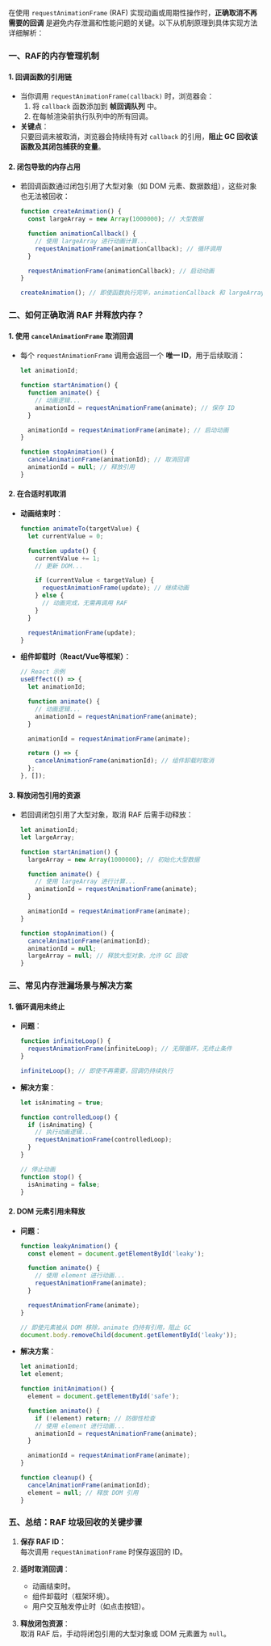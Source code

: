 在使用 `requestAnimationFrame` (RAF) 实现动画或周期性操作时，**正确取消不再需要的回调** 是避免内存泄漏和性能问题的关键。以下从机制原理到具体实现方法详细解析：

### **一、RAF的内存管理机制**

#### 1. **回调函数的引用链**

- 当你调用 `requestAnimationFrame(callback)` 时，浏览器会：
  1. 将 `callback` 函数添加到 **帧回调队列** 中。
  2. 在每帧渲染前执行队列中的所有回调。
- **关键点**：  
  只要回调未被取消，浏览器会持续持有对 `callback` 的引用，**阻止 GC 回收该函数及其闭包捕获的变量**。

#### 2. **闭包导致的内存占用**

- 若回调函数通过闭包引用了大型对象（如 DOM 元素、数据数组），这些对象也无法被回收：

  ```javascript
  function createAnimation() {
    const largeArray = new Array(1000000); // 大型数据

    function animationCallback() {
      // 使用 largeArray 进行动画计算...
      requestAnimationFrame(animationCallback); // 循环调用
    }

    requestAnimationFrame(animationCallback); // 启动动画
  }

  createAnimation(); // 即使函数执行完毕，animationCallback 和 largeArray 仍被 RAF 持有
  ```

### **二、如何正确取消 RAF 并释放内存？**

#### 1. **使用 `cancelAnimationFrame` 取消回调**

- 每个 `requestAnimationFrame` 调用会返回一个 **唯一 ID**，用于后续取消：

  ```javascript
  let animationId;

  function startAnimation() {
    function animate() {
      // 动画逻辑...
      animationId = requestAnimationFrame(animate); // 保存 ID
    }

    animationId = requestAnimationFrame(animate); // 启动动画
  }

  function stopAnimation() {
    cancelAnimationFrame(animationId); // 取消回调
    animationId = null; // 释放引用
  }
  ```

#### 2. **在合适时机取消**

- **动画结束时**：

  ```javascript
  function animateTo(targetValue) {
    let currentValue = 0;

    function update() {
      currentValue += 1;
      // 更新 DOM...

      if (currentValue < targetValue) {
        requestAnimationFrame(update); // 继续动画
      } else {
        // 动画完成，无需再调用 RAF
      }
    }

    requestAnimationFrame(update);
  }
  ```

- **组件卸载时（React/Vue等框架）**：

  ```javascript
  // React 示例
  useEffect(() => {
    let animationId;

    function animate() {
      // 动画逻辑...
      animationId = requestAnimationFrame(animate);
    }

    animationId = requestAnimationFrame(animate);

    return () => {
      cancelAnimationFrame(animationId); // 组件卸载时取消
    };
  }, []);
  ```

#### 3. **释放闭包引用的资源**

- 若回调闭包引用了大型对象，取消 RAF 后需手动释放：

  ```javascript
  let animationId;
  let largeArray;

  function startAnimation() {
    largeArray = new Array(1000000); // 初始化大型数据

    function animate() {
      // 使用 largeArray 进行计算...
      animationId = requestAnimationFrame(animate);
    }

    animationId = requestAnimationFrame(animate);
  }

  function stopAnimation() {
    cancelAnimationFrame(animationId);
    animationId = null;
    largeArray = null; // 释放大型对象，允许 GC 回收
  }
  ```

### **三、常见内存泄漏场景与解决方案**

#### 1. **循环调用未终止**

- **问题**：

  ```javascript
  function infiniteLoop() {
    requestAnimationFrame(infiniteLoop); // 无限循环，无终止条件
  }

  infiniteLoop(); // 即使不再需要，回调仍持续执行
  ```

- **解决方案**：

  ```javascript
  let isAnimating = true;

  function controlledLoop() {
    if (isAnimating) {
      // 执行动画逻辑...
      requestAnimationFrame(controlledLoop);
    }
  }

  // 停止动画
  function stop() {
    isAnimating = false;
  }
  ```

#### 2. **DOM 元素引用未释放**

- **问题**：

  ```javascript
  function leakyAnimation() {
    const element = document.getElementById('leaky');

    function animate() {
      // 使用 element 进行动画...
      requestAnimationFrame(animate);
    }

    requestAnimationFrame(animate);
  }

  // 即使元素被从 DOM 移除，animate 仍持有引用，阻止 GC
  document.body.removeChild(document.getElementById('leaky'));
  ```

- **解决方案**：

  ```javascript
  let animationId;
  let element;

  function initAnimation() {
    element = document.getElementById('safe');

    function animate() {
      if (!element) return; // 防御性检查
      // 使用 element 进行动画...
      animationId = requestAnimationFrame(animate);
    }

    animationId = requestAnimationFrame(animate);
  }

  function cleanup() {
    cancelAnimationFrame(animationId);
    element = null; // 释放 DOM 引用
  }
  ```

### **五、总结：RAF 垃圾回收的关键步骤**

1. **保存 RAF ID**：  
   每次调用 `requestAnimationFrame` 时保存返回的 ID。

2. **适时取消回调**：

   - 动画结束时。
   - 组件卸载时（框架环境）。
   - 用户交互触发停止时（如点击按钮）。

3. **释放闭包资源**：  
   取消 RAF 后，手动将闭包引用的大型对象或 DOM 元素置为 `null`。
